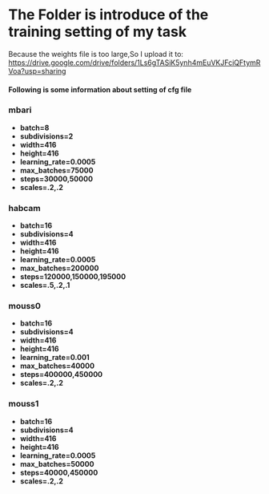 <h1>The Folder is introduce of the training setting of my task</h1>

Because the weights file is too large,So I upload it to:
<br>https://drive.google.com/drive/folders/1Ls6gTASiK5ynh4mEuVKJFciQFtymRVoa?usp=sharing</br>

<h4>Following is some information about setting of cfg file <for each dataset(special part):</h4>

<h3>mbari</h3>
<ul>
<li>batch=8</li>
<li>subdivisions=2</li>
<li>width=416</li>
<li>height=416</li>
<li>learning_rate=0.0005</li>
<li>max_batches=75000</li>
<li>steps=30000,50000</li>
<li>scales=.2,.2</li>
</ul>

<h3>habcam</h3>
<ul>
<li>batch=16</li>
<li>subdivisions=4</li>
<li>width=416</li>
<li>height=416</li>
<li>learning_rate=0.0005</li>
<li>max_batches=200000</li>
<li>steps=120000,150000,195000</li>
<li>scales=.5,.2,.1</li>
</ul>

<h3>mouss0</h3>
<ul>
<li>batch=16</li>
<li>subdivisions=4</li>
<li>width=416</li>
<li>height=416</li>
<li>learning_rate=0.001</li>
<li>max_batches=40000</li>
<li>steps=400000,450000</li>
<li>scales=.2,.2</li>
</ul>

<h3>mouss1</h3>
<ul>
<li>batch=16</li>
<li>subdivisions=4</li>
<li>width=416</li>
<li>height=416</li>
<li>learning_rate=0.0005</li>
<li>max_batches=50000</li>
<li>steps=40000,450000</li>
<li>scales=.2,.2</li>
</ul>
